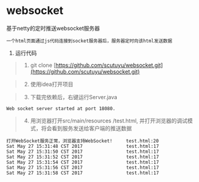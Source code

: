 # websocket
基于netty的定时推送websocket服务器
```
一个html页面通过js代码连接到socket服务器后，服务器定时向该html发送数据
```

1. 运行代码

  > 1. git clone [https://github.com/scutuyu/websocket.git](https://github.com/scutuyu/websocket.git)

  > 2. 使用idea打开项目

  > 3. 下载完依赖后，右键运行Server.java
```
Web socket server started at port 18080.
```
> 4. 用浏览器打开src/main/resources
/test.html, 并打开浏览器的调试模式，将会看到服务发送给客户端的推送数据
```
打开WebSocket服务正常，浏览器支持WebSocket!     test.html:20
Sat May 27 15:31:48 CST 2017                test.html:17
Sat May 27 15:31:50 CST 2017                test.html:17
Sat May 27 15:31:52 CST 2017                test.html:17
Sat May 27 15:31:54 CST 2017                test.html:17
Sat May 27 15:31:56 CST 2017                test.html:17
Sat May 27 15:31:58 CST 2017                test.html:17
```
